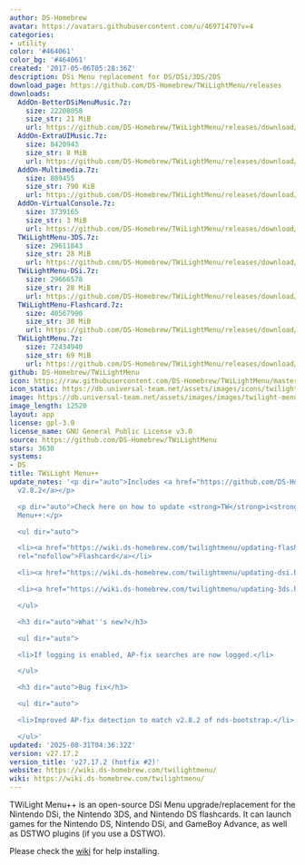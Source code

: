 ```yaml
---
author: DS-Homebrew
avatar: https://avatars.githubusercontent.com/u/46971470?v=4
categories:
- utility
color: '#464061'
color_bg: '#464061'
created: '2017-05-06T05:28:36Z'
description: DSi Menu replacement for DS/DSi/3DS/2DS
download_page: https://github.com/DS-Homebrew/TWiLightMenu/releases
downloads:
  AddOn-BetterDSiMenuMusic.7z:
    size: 22208058
    size_str: 21 MiB
    url: https://github.com/DS-Homebrew/TWiLightMenu/releases/download/v27.17.2/AddOn-BetterDSiMenuMusic.7z
  AddOn-ExtraUIMusic.7z:
    size: 8420943
    size_str: 8 MiB
    url: https://github.com/DS-Homebrew/TWiLightMenu/releases/download/v27.17.2/AddOn-ExtraUIMusic.7z
  AddOn-Multimedia.7z:
    size: 809455
    size_str: 790 KiB
    url: https://github.com/DS-Homebrew/TWiLightMenu/releases/download/v27.17.2/AddOn-Multimedia.7z
  AddOn-VirtualConsole.7z:
    size: 3739165
    size_str: 3 MiB
    url: https://github.com/DS-Homebrew/TWiLightMenu/releases/download/v27.17.2/AddOn-VirtualConsole.7z
  TWiLightMenu-3DS.7z:
    size: 29611843
    size_str: 28 MiB
    url: https://github.com/DS-Homebrew/TWiLightMenu/releases/download/v27.17.2/TWiLightMenu-3DS.7z
  TWiLightMenu-DSi.7z:
    size: 29666578
    size_str: 28 MiB
    url: https://github.com/DS-Homebrew/TWiLightMenu/releases/download/v27.17.2/TWiLightMenu-DSi.7z
  TWiLightMenu-Flashcard.7z:
    size: 40567990
    size_str: 38 MiB
    url: https://github.com/DS-Homebrew/TWiLightMenu/releases/download/v27.17.2/TWiLightMenu-Flashcard.7z
  TWiLightMenu.7z:
    size: 72434940
    size_str: 69 MiB
    url: https://github.com/DS-Homebrew/TWiLightMenu/releases/download/v27.17.2/TWiLightMenu.7z
github: DS-Homebrew/TWiLightMenu
icon: https://raw.githubusercontent.com/DS-Homebrew/TWiLightMenu/master/booter/Twilight%2B%2B-animated%20icon-fix.gif
icon_static: https://db.universal-team.net/assets/images/icons/twilight-menu.png
image: https://db.universal-team.net/assets/images/images/twilight-menu.png
image_length: 12520
layout: app
license: gpl-3.0
license_name: GNU General Public License v3.0
source: https://github.com/DS-Homebrew/TWiLightMenu
stars: 3630
systems:
- DS
title: TWiLight Menu++
update_notes: '<p dir="auto">Includes <a href="https://github.com/DS-Homebrew/nds-bootstrap/releases/tag/v2.8.2">nds-bootstrap
  v2.8.2</a></p>

  <p dir="auto">Check here on how to update <strong>TW</strong>i<strong>L</strong>ight
  Menu++:</p>

  <ul dir="auto">

  <li><a href="https://wiki.ds-homebrew.com/twilightmenu/updating-flashcard.html"
  rel="nofollow">Flashcard</a></li>

  <li><a href="https://wiki.ds-homebrew.com/twilightmenu/updating-dsi.html" rel="nofollow">DSi</a></li>

  <li><a href="https://wiki.ds-homebrew.com/twilightmenu/updating-3ds.html" rel="nofollow">3DS</a></li>

  </ul>

  <h3 dir="auto">What''s new?</h3>

  <ul dir="auto">

  <li>If logging is enabled, AP-fix searches are now logged.</li>

  </ul>

  <h3 dir="auto">Bug fix</h3>

  <ul dir="auto">

  <li>Improved AP-fix detection to match v2.8.2 of nds-bootstrap.</li>

  </ul>'
updated: '2025-08-31T04:36:32Z'
version: v27.17.2
version_title: 'v27.17.2 (hotfix #2)'
website: https://wiki.ds-homebrew.com/twilightmenu/
wiki: https://wiki.ds-homebrew.com/twilightmenu/
---
```

TWiLight Menu++ is an open-source DSi Menu upgrade/replacement for the Nintendo DSi, the Nintendo 3DS, and Nintendo DS flashcards. It can launch games for the Nintendo DS, Nintendo DSi, and GameBoy Advance, as well as DSTWO plugins (if you use a DSTWO).

Please check the [wiki](https://wiki.ds-homebrew.com/twilightmenu/) for help installing.